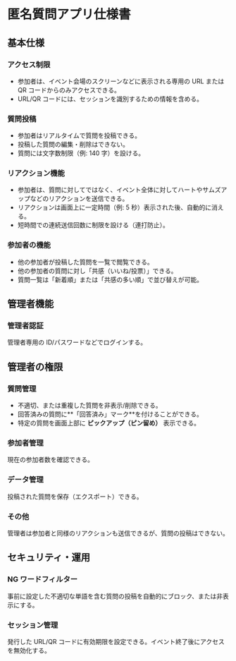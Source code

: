 # 匿名質問アプリ仕様書

## 基本仕様

### アクセス制限

- 参加者は、イベント会場のスクリーンなどに表示される専用の URL または QR コードからのみアクセスできる。
- URL/QR コードには、セッションを識別するための情報を含める。

### 質問投稿

- 参加者はリアルタイムで質問を投稿できる。
- 投稿した質問の編集・削除はできない。
- 質問には文字数制限（例: 140 字）を設ける。

### リアクション機能

- 参加者は、質問に対してではなく、イベント全体に対してハートやサムズアップなどのリアクションを送信できる。
- リアクションは画面上に一定時間（例: 5 秒）表示された後、自動的に消える。
- 短時間での連続送信回数に制限を設ける（連打防止）。

### 参加者の機能

- 他の参加者が投稿した質問を一覧で閲覧できる。
- 他の参加者の質問に対し「共感（いいね/投票）」できる。
- 質問一覧は「新着順」または「共感の多い順」で並び替えが可能。

## 管理者機能

### 管理者認証

管理者専用の ID/パスワードなどでログインする。

## 管理者の権限

### 質問管理

- 不適切、または重複した質問を非表示/削除できる。
- 回答済みの質問に**「回答済み」マーク**を付けることができる。
- 特定の質問を画面上部に **ピックアップ（ピン留め）** 表示できる。

### 参加者管理

現在の参加者数を確認できる。

### データ管理

投稿された質問を保存（エクスポート）できる。

### その他

管理者は参加者と同様のリアクションも送信できるが、質問の投稿はできない。

## セキュリティ・運用

### NG ワードフィルター

事前に設定した不適切な単語を含む質問の投稿を自動的にブロック、または非表示にする。

### セッション管理

発行した URL/QR コードに有効期限を設定できる。イベント終了後にアクセスを無効化する。
